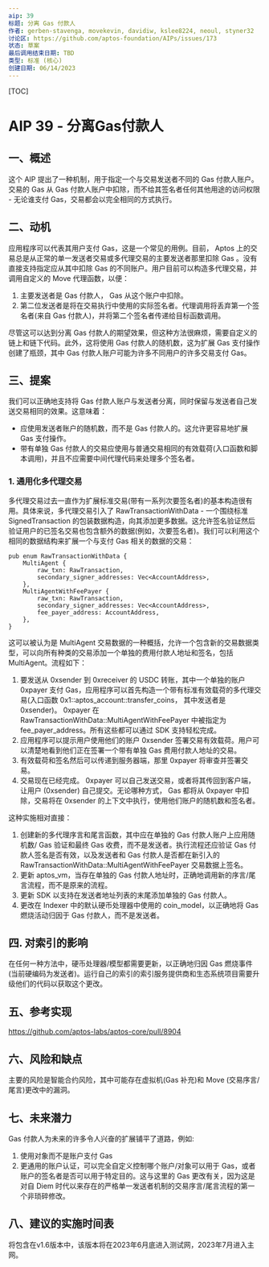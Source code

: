 ```yaml
---
aip: 39
标题: 分离 Gas 付款人
作者: gerben-stavenga, movekevin, davidiw, kslee8224, neoul, styner32
讨论区: https://github.com/aptos-foundation/AIPs/issues/173
状态: 草案
最后调用结束日期: TBD
类型: 标准 (核心)
创建日期: 06/14/2023
---
```


[TOC]

# AIP 39 - 分离Gas付款人
## 一、概述

这个 AIP 提出了一种机制，用于指定一个与交易发送者不同的 Gas 付款人账户。交易的 Gas 从 Gas 付款人账户中扣除，而不给其签名者任何其他用途的访问权限 - 无论谁支付 Gas，交易都会以完全相同的方式执行。

## 二、动机

应用程序可以代表其用户支付 Gas，这是一个常见的用例。目前， Aptos 上的交易总是从正常的单一发送者交易或多代理交易的主要发送者那里扣除 Gas 。没有直接支持指定应从其中扣除 Gas 的不同账户。用户目前可以构造多代理交易，并调用自定义的 Move 代理函数，以便：

1. 主要发送者是 Gas 付款人， Gas 从这个账户中扣除。
2. 第二位发送者是将在交易执行中使用的实际签名者。代理调用将丢弃第一个签名者(来自 Gas 付款人)，并将第二个签名者传递给目标函数调用。

尽管这可以达到分离 Gas 付款人的期望效果，但这种方法很麻烦，需要自定义的链上和链下代码。此外，这将使用 Gas 付款人的随机数，这为扩展 Gas 支付操作创建了瓶颈，其中 Gas 付款人账户可能为许多不同用户的许多交易支付 Gas。

## 三、提案

我们可以正确地支持将 Gas 付款人账户与发送者分离，同时保留与发送者自己发送交易相同的效果。这意味着：

- 应使用发送者账户的随机数，而不是 Gas 付款人的。这允许更容易地扩展 Gas 支付操作。
- 带有单独 Gas 付款人的交易应使用与普通交易相同的有效载荷(入口函数和脚本调用)，并且不应需要中间代理代码来处理多个签名者。

### 1. 通用化多代理交易

多代理交易过去一直作为扩展标准交易(带有一系列次要签名者)的基本构造很有用。具体来说，多代理交易引入了 RawTransactionWithData - 一个围绕标准 SignedTransaction 的包装数据构造，向其添加更多数据。这允许签名验证然后验证用户的已签名交易也包含额外的数据(例如，次要签名者)。我们可以利用这个相同的数据结构来扩展一个与支付 Gas 相关的数据的交易：

```
pub enum RawTransactionWithData {
    MultiAgent {
        raw_txn: RawTransaction,
        secondary_signer_addresses: Vec<AccountAddress>,
    },
    MultiAgentWithFeePayer {
        raw_txn: RawTransaction,
        secondary_signer_addresses: Vec<AccountAddress>,
        fee_payer_address: AccountAddress,
    },
}
```

这可以被认为是 MultiAgent 交易数据的一种概括，允许一个包含新的交易数据类型，可以向所有种类的交易添加一个单独的费用付款人地址和签名，包括 MultiAgent。流程如下：

1. 要发送从 0xsender 到 0xreceiver 的 USDC 转账，其中一个单独的账户 0xpayer 支付 Gas，应用程序可以首先构造一个带有标准有效载荷的多代理交易(入口函数 0x1::aptos_account::transfer_coins， 其中发送者是 0xsender)。 0xpayer 在 RawTransactionWithData::MultiAgentWithFeePayer 中被指定为 fee_payer_address。所有这些都可以通过 SDK 支持轻松完成。
2. 应用程序可以提示用户使用他们的账户 0xsender 签署交易有效载荷。用户可以清楚地看到他们正在签署一个带有单独 Gas 费用付款人地址的交易。
3. 有效载荷和签名然后可以传递到服务器端，那里 0xpayer 将审查并签署交易。
4. 交易现在已经完成。 0xpayer 可以自己发送交易，或者将其传回到客户端，让用户 (0xsender) 自己提交。无论哪种方式， Gas 都将从 0xpayer 中扣除，交易将在 0xsender 的上下文中执行，使用他们账户的随机数和签名者。

这种实施相对直接：

1. 创建新的多代理序言和尾言函数，其中应在单独的 Gas 付款人账户上应用随机数/ Gas 验证和最终 Gas 收费，而不是发送者。执行流程还应验证 Gas 付款人签名是否有效，以及发送者和 Gas 付款人是否都在新引入的 RawTransactionWithData::MultiAgentWithFeePayer 交易数据上签名。
2. 更新 aptos_vm，当存在单独的 Gas 付款人地址时，正确地调用新的序言/尾言流程，而不是原来的流程。
3. 更新 SDK 以支持在发送者地址列表的末尾添加单独的 Gas 付款人。
4. 更改在 Indexer 中的默认硬币处理器中使用的 coin_model，以正确地将 Gas 燃烧活动归因于 Gas 付款人，而不是发送者。

## 四. 对索引的影响

在任何一种方法中，硬币处理器/模型都需要更新，以正确地归因 Gas 燃烧事件(当前硬编码为发送者)。运行自己的索引的索引服务提供商和生态系统项目需要升级他们的代码以获取这个更改。

## 五、参考实现

https://github.com/aptos-labs/aptos-core/pull/8904

## 六、风险和缺点

主要的风险是智能合约风险，其中可能存在虚拟机(Gas 补充)和 Move (交易序言/尾言)更改中的漏洞。

## 七、未来潜力

Gas 付款人为未来的许多令人兴奋的扩展铺平了道路，例如:

1. 使用对象而不是账户支付 Gas
2. 更通用的账户认证，可以完全自定义控制哪个账户/对象可以用于 Gas，或者账户的签名者是否可以用于特定目的。这与这里的 Gas 更改有关，因为这是对自 Diem 时代以来存在的严格单一发送者机制的交易序言/尾言流程的第一个非琐碎修改。

## 八、建议的实施时间表

将包含在v1.6版本中，该版本将在2023年6月底进入测试网，2023年7月进入主网。